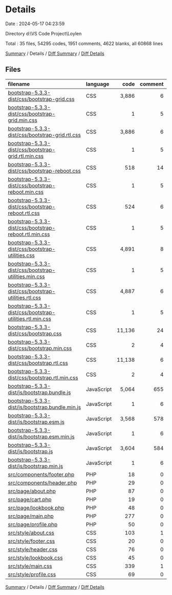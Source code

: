 # Details

Date : 2024-05-17 04:23:59

Directory d:\\VS Code Project\\Loylen

Total : 35 files,  54295 codes, 1951 comments, 4622 blanks, all 60868 lines

[Summary](results.md) / Details / [Diff Summary](diff.md) / [Diff Details](diff-details.md)

## Files
| filename | language | code | comment | blank | total |
| :--- | :--- | ---: | ---: | ---: | ---: |
| [bootstrap-5.3.3-dist/css/bootstrap-grid.css](/bootstrap-5.3.3-dist/css/bootstrap-grid.css) | CSS | 3,886 | 6 | 193 | 4,085 |
| [bootstrap-5.3.3-dist/css/bootstrap-grid.min.css](/bootstrap-5.3.3-dist/css/bootstrap-grid.min.css) | CSS | 1 | 5 | 0 | 6 |
| [bootstrap-5.3.3-dist/css/bootstrap-grid.rtl.css](/bootstrap-5.3.3-dist/css/bootstrap-grid.rtl.css) | CSS | 3,886 | 6 | 192 | 4,084 |
| [bootstrap-5.3.3-dist/css/bootstrap-grid.rtl.min.css](/bootstrap-5.3.3-dist/css/bootstrap-grid.rtl.min.css) | CSS | 1 | 5 | 0 | 6 |
| [bootstrap-5.3.3-dist/css/bootstrap-reboot.css](/bootstrap-5.3.3-dist/css/bootstrap-reboot.css) | CSS | 518 | 14 | 65 | 597 |
| [bootstrap-5.3.3-dist/css/bootstrap-reboot.min.css](/bootstrap-5.3.3-dist/css/bootstrap-reboot.min.css) | CSS | 1 | 5 | 0 | 6 |
| [bootstrap-5.3.3-dist/css/bootstrap-reboot.rtl.css](/bootstrap-5.3.3-dist/css/bootstrap-reboot.rtl.css) | CSS | 524 | 6 | 64 | 594 |
| [bootstrap-5.3.3-dist/css/bootstrap-reboot.rtl.min.css](/bootstrap-5.3.3-dist/css/bootstrap-reboot.rtl.min.css) | CSS | 1 | 5 | 0 | 6 |
| [bootstrap-5.3.3-dist/css/bootstrap-utilities.css](/bootstrap-5.3.3-dist/css/bootstrap-utilities.css) | CSS | 4,891 | 8 | 503 | 5,402 |
| [bootstrap-5.3.3-dist/css/bootstrap-utilities.min.css](/bootstrap-5.3.3-dist/css/bootstrap-utilities.min.css) | CSS | 1 | 5 | 0 | 6 |
| [bootstrap-5.3.3-dist/css/bootstrap-utilities.rtl.css](/bootstrap-5.3.3-dist/css/bootstrap-utilities.rtl.css) | CSS | 4,887 | 6 | 500 | 5,393 |
| [bootstrap-5.3.3-dist/css/bootstrap-utilities.rtl.min.css](/bootstrap-5.3.3-dist/css/bootstrap-utilities.rtl.min.css) | CSS | 1 | 5 | 0 | 6 |
| [bootstrap-5.3.3-dist/css/bootstrap.css](/bootstrap-5.3.3-dist/css/bootstrap.css) | CSS | 11,136 | 24 | 897 | 12,057 |
| [bootstrap-5.3.3-dist/css/bootstrap.min.css](/bootstrap-5.3.3-dist/css/bootstrap.min.css) | CSS | 2 | 4 | 0 | 6 |
| [bootstrap-5.3.3-dist/css/bootstrap.rtl.css](/bootstrap-5.3.3-dist/css/bootstrap.rtl.css) | CSS | 11,138 | 6 | 886 | 12,030 |
| [bootstrap-5.3.3-dist/css/bootstrap.rtl.min.css](/bootstrap-5.3.3-dist/css/bootstrap.rtl.min.css) | CSS | 2 | 4 | 0 | 6 |
| [bootstrap-5.3.3-dist/js/bootstrap.bundle.js](/bootstrap-5.3.3-dist/js/bootstrap.bundle.js) | JavaScript | 5,064 | 655 | 596 | 6,315 |
| [bootstrap-5.3.3-dist/js/bootstrap.bundle.min.js](/bootstrap-5.3.3-dist/js/bootstrap.bundle.min.js) | JavaScript | 1 | 6 | 0 | 7 |
| [bootstrap-5.3.3-dist/js/bootstrap.esm.js](/bootstrap-5.3.3-dist/js/bootstrap.esm.js) | JavaScript | 3,568 | 578 | 302 | 4,448 |
| [bootstrap-5.3.3-dist/js/bootstrap.esm.min.js](/bootstrap-5.3.3-dist/js/bootstrap.esm.min.js) | JavaScript | 1 | 6 | 0 | 7 |
| [bootstrap-5.3.3-dist/js/bootstrap.js](/bootstrap-5.3.3-dist/js/bootstrap.js) | JavaScript | 3,604 | 584 | 307 | 4,495 |
| [bootstrap-5.3.3-dist/js/bootstrap.min.js](/bootstrap-5.3.3-dist/js/bootstrap.min.js) | JavaScript | 1 | 6 | 0 | 7 |
| [src/components/footer.php](/src/components/footer.php) | PHP | 18 | 0 | 1 | 19 |
| [src/components/header.php](/src/components/header.php) | PHP | 29 | 0 | 1 | 30 |
| [src/page/about.php](/src/page/about.php) | PHP | 87 | 0 | 3 | 90 |
| [src/page/cart.php](/src/page/cart.php) | PHP | 19 | 0 | 3 | 22 |
| [src/page/lookbook.php](/src/page/lookbook.php) | PHP | 48 | 0 | 3 | 51 |
| [src/page/main.php](/src/page/main.php) | PHP | 277 | 0 | 6 | 283 |
| [src/page/profile.php](/src/page/profile.php) | PHP | 50 | 0 | 3 | 53 |
| [src/style/about.css](/src/style/about.css) | CSS | 103 | 1 | 13 | 117 |
| [src/style/footer.css](/src/style/footer.css) | CSS | 20 | 0 | 2 | 22 |
| [src/style/header.css](/src/style/header.css) | CSS | 76 | 0 | 14 | 90 |
| [src/style/lookbook.css](/src/style/lookbook.css) | CSS | 45 | 0 | 10 | 55 |
| [src/style/main.css](/src/style/main.css) | CSS | 339 | 1 | 47 | 387 |
| [src/style/profile.css](/src/style/profile.css) | CSS | 69 | 0 | 11 | 80 |

[Summary](results.md) / Details / [Diff Summary](diff.md) / [Diff Details](diff-details.md)
